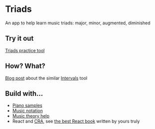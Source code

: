 # Triads

An app to help learn music triads: major, minor, augmented, diminished

## Try it out

[Triads practice tool](https://www.onlinemusictools.com/triads/)

## How? What?

[Blog post](http://phpied.com/intervals) about the similar [Intervals](https://www.onlinemusictools.com/intervals/) tool

## Build with...

  * [Piano samples](https://github.com/ryanatkn/ear-sharpener/tree/master/static/audio/notes)
  * [Music notation](https://github.com/0xfe/vexflow)
  * [Music theory help](https://github.com/saebekassebil/teoria)
  * React and [CRA](https://github.com/facebookincubator/create-react-app), see [the best React book](http://www.amazon.com/dp/1491931825/?tag=w3clubs-20) written by yours truly
  
  